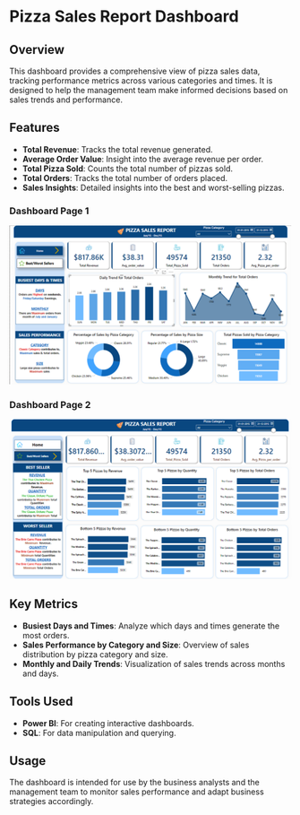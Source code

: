 # Pizza Sales Report Dashboard

## Overview
This dashboard provides a comprehensive view of pizza sales data, tracking performance metrics across various categories and times. It is designed to help the management team make informed decisions based on sales trends and performance.

## Features
- **Total Revenue**: Tracks the total revenue generated.
- **Average Order Value**: Insight into the average revenue per order.
- **Total Pizza Sold**: Counts the total number of pizzas sold.
- **Total Orders**: Tracks the total number of orders placed.
- **Sales Insights**: Detailed insights into the best and worst-selling pizzas.

### Dashboard Page 1
![Dashboard Page 1](https://github.com/Bhumigor/Pizza-Sales-Report/blob/main/Photos/Dashboard%20page%201.png)

### Dashboard Page 2
![Dashboard Page 2](https://github.com/Bhumigor/Pizza-Sales-Report/blob/main/Photos/Dashboard%20page%202.png)

## Key Metrics
- **Busiest Days and Times**: Analyze which days and times generate the most orders.
- **Sales Performance by Category and Size**: Overview of sales distribution by pizza category and size.
- **Monthly and Daily Trends**: Visualization of sales trends across months and days.

## Tools Used
- **Power BI**: For creating interactive dashboards.
- **SQL**: For data manipulation and querying.

## Usage
The dashboard is intended for use by the business analysts and the management team to monitor sales performance and adapt business strategies accordingly.

